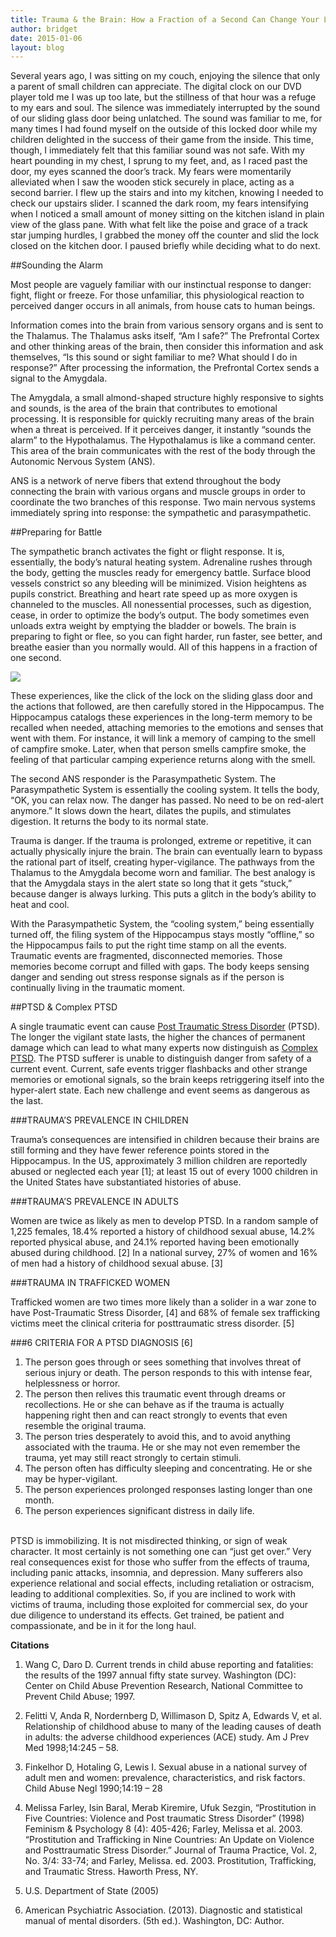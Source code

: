 ```yaml
---
title: Trauma & the Brain: How a Fraction of a Second Can Change Your Life
author: bridget
date: 2015-01-06
layout: blog
---
```


Several years ago, I was sitting on my couch, enjoying the silence that only a parent of small children can appreciate. The digital clock on our DVD player told me I was up too late, but the stillness of that hour was a refuge to my ears and soul. The silence was immediately interrupted by the sound of our sliding glass door being unlatched. The sound was familiar to me, for many times I had found myself on the outside of this locked door while my children delighted in the success of their game from the inside. This time, though, I immediately felt that this familiar sound was not safe. With my heart pounding in my chest, I sprung to my feet, and, as I raced past the door, my eyes scanned the door’s track. My fears were momentarily alleviated when I saw the wooden stick securely in place, acting as a second barrier. I flew up the stairs and into my kitchen, knowing I needed to check our upstairs slider. I scanned the dark room, my fears intensifying when I noticed a small amount of money sitting on the kitchen island in plain view of the glass pane. With what felt like the poise and grace of a track star jumping hurdles, I grabbed the money off the counter and slid the lock closed on the kitchen door. I paused briefly while deciding what to do next.

##Sounding the Alarm

Most people are vaguely familiar with our instinctual response to danger: fight, flight or freeze. For those unfamiliar, this physiological reaction to perceived danger occurs in all animals, from house cats to human beings.

Information comes into the brain from various sensory organs and is sent to the Thalamus. The Thalamus asks itself, “Am I safe?” The Prefrontal Cortex and other thinking areas of the brain, then consider this information and ask themselves, “Is this sound or sight familiar to me? What should I do in response?” After processing the information, the Prefrontal Cortex sends a signal to the Amygdala.

The Amygdala, a small almond-shaped structure highly responsive to sights and sounds, is the area of the brain that contributes to emotional processing. It is responsible for quickly recruiting many areas of the brain when a threat is perceived. If it perceives danger, it instantly “sounds the alarm” to the Hypothalamus. The Hypothalamus is like a command center. This area of the brain communicates with the rest of the body through the Autonomic Nervous System (ANS).

ANS is a network of nerve fibers that extend throughout the body connecting the brain with various organs and muscle groups in order to coordinate the two branches of this response. Two main nervous systems immediately spring into response: the sympathetic and parasympathetic.

##Preparing for Battle

The sympathetic branch activates the fight or flight response. It is, essentially, the body’s natural heating system. Adrenaline rushes through the body, getting the muscles ready for emergency battle. Surface blood vessels constrict so any bleeding will be minimized. Vision heightens as pupils constrict. Breathing and heart rate speed up as more oxygen is channeled to the muscles. All nonessential processes, such as digestion, cease, in order to optimize the body’s output. The body sometimes even unloads extra weight by emptying the bladder or bowels. The brain is preparing to fight or flee, so you can fight harder, run faster, see better, and breathe easier than you normally would. All of this happens in a fraction of one second.

![](http://iwantrest.com/uploads/Watch.png)

These experiences, like the click of the lock on the sliding glass door and the actions that followed, are then carefully stored in the Hippocampus. The Hippocampus catalogs these experiences in the long-term memory to be recalled when needed, attaching memories to the emotions and senses that went with them. For instance, it will link a memory of camping to the smell of campfire smoke. Later, when that person smells campfire smoke, the feeling of that particular camping experience returns along with the smell.

The second ANS responder is the Parasympathetic System. The Parasympathetic System is essentially the cooling system. It tells the body, “OK, you can relax now. The danger has passed. No need to be on red-alert anymore.” It slows down the heart, dilates the pupils, and stimulates digestion. It returns the body to its normal state.

Trauma is danger. If the trauma is prolonged, extreme or repetitive, it can actually physically injure the brain. The brain can eventually learn to bypass the rational part of itself, creating hyper-vigilance. The pathways from the Thalamus to the Amygdala become worn and familiar. The best analogy is that the Amygdala stays in the alert state so long that it gets “stuck,” because danger is always lurking. This puts a glitch in the body’s ability to heat and cool.

With the Parasympathetic System, the “cooling system,” being essentially turned off, the filing system of the Hippocampus stays mostly “offline,” so the Hippocampus fails to put the right time stamp on all the events. Traumatic events are fragmented, disconnected memories. Those memories become corrupt and filled with gaps. The body keeps sensing danger and sending out stress response signals as if the person is continually living in the traumatic moment.

##PTSD & Complex PTSD

A single traumatic event can cause [Post Traumatic Stress Disorder](http://www.nimh.nih.gov/health/topics/post-traumatic-stress-disorder-ptsd/index.shtml) (PTSD). The longer the vigilant state lasts, the higher the chances of permanent damage which can lead to what many experts now distinguish as [Complex PTSD](http://ptsd.about.com/od/ptsdbasics/a/ComplexPTSD.htm). The PTSD sufferer is unable to distinguish danger from safety of a current event. Current, safe events trigger flashbacks and other strange memories or emotional signals, so the brain keeps retriggering itself into the hyper-alert state. Each new challenge and event seems as dangerous as the last.

###TRAUMA’S PREVALENCE IN CHILDREN

Trauma’s consequences are intensified in children because their brains are still forming and they have fewer reference points stored in the Hippocampus. In the US, approximately 3 million children are reportedly abused or neglected each year [1]; at least 15 out of every 1000 children in the United States have substantiated histories of abuse.

###TRAUMA’S PREVALENCE IN ADULTS

Women are twice as likely as men to develop PTSD. In a random sample of 1,225 females, 18.4% reported a history of childhood sexual abuse, 14.2% reported physical abuse, and 24.1% reported having been emotionally abused during childhood. [2] In a national survey, 27% of women and 16% of men had a history of childhood sexual abuse. [3]

###TRAUMA IN TRAFFICKED WOMEN

Trafficked women are two times more likely than a solider in a war zone to have Post-Traumatic Stress Disorder, [4] and 68% of female sex trafficking victims meet the clinical criteria for posttraumatic stress disorder. [5]

###6 CRITERIA FOR A PTSD DIAGNOSIS [6]

1. The person goes through or sees something that involves threat of serious injury or death. The person responds to this with intense fear, helplessness or horror.
2. The person then relives this traumatic event through dreams or recollections. He or she can behave as if the trauma is actually happening right then and can react strongly to events that even resemble the original trauma.
3. The person tries desperately to avoid this, and to avoid anything associated with the trauma. He or she may not even remember the trauma, yet may still react strongly to certain stimuli.
4. The person often has difficulty sleeping and concentrating. He or she may be hyper-vigilant.
5. The person experiences prolonged responses lasting longer than one month.
6. The person experiences significant distress in daily life.

<br>
PTSD is immobilizing. It is not misdirected thinking, or sign of weak character. It most certainly is not something one can “just get over.” Very real consequences exist for those who suffer from the effects of trauma, including panic attacks, insomnia, and depression. Many sufferers also experience relational and social effects, including retaliation or ostracism, leading to additional complexities.
So, if you are inclined to work with victims of trauma, including those exploited for commercial sex, do your due diligence to understand its effects. Get trained, be patient and compassionate, and be in it for the long haul.


<b>Citations</b>

1. Wang C, Daro D. Current trends in child abuse reporting and fatalities: the results of the 1997 annual fifty state survey. Washington (DC): Center on Child Abuse Prevention Research, National Committee to Prevent Child Abuse; 1997.

2. Felitti V, Anda R, Nordernberg D, Willimason D, Spitz A, Edwards V, et al. Relationship of childhood abuse to many of the leading causes of death in adults: the adverse childhood experiences (ACE) study. Am J Prev Med 1998;14:245 – 58.

3.  Finkelhor D, Hotaling G, Lewis I. Sexual abuse in a national survey of adult men and women: prevalence, characteristics, and risk factors. Child Abuse Negl 1990;14:19 – 28

4. Melissa Farley, Isin Baral, Merab Kiremire, Ufuk Sezgin, “Prostitution in Five Countries: Violence and Post traumatic Stress Disorder” (1998) Feminism & Psychology 8 (4): 405-426; Farley, Melissa et al. 2003. “Prostitution and Trafficking in Nine Countries: An Update on Violence and Posttraumatic Stress Disorder.” Journal of Trauma Practice, Vol. 2, No. 3/4: 33-74; and Farley, Melissa. ed. 2003. Prostitution, Trafficking, and Traumatic Stress. Haworth Press, NY.

5. U.S. Department of State (2005)

6. American Psychiatric Association. (2013). Diagnostic and statistical manual of mental disorders. (5th ed.). Washington, DC: Author.